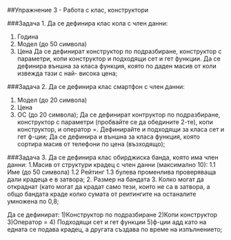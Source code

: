 ##Упражнение 3 - Работа с клас, конструктори
 
###Задача 1. Да се дефинира клас кола с член данни:
1. Година
2. Модел (до 50 символа)
3. Цена
Да се дефинират конструктор по подразбиране, конструктор с параметри, копи конструктор
и подходящи сет и гет функции.
Да се дефинира външна за класа функция, която по даден масив от коли извежда тази с най- висока цена;
 
 
###Задача 2. Да се дефинира клас смартфон с член данни: 
1. Модел (до 20 символа)
2. Цена
3. ОС (до 20 символа);
Да се дефинират контруктор по подразбиране, конструктор с параметри (пробвайте се да обедините 2-те),
копи конструктор, и оператор =. Дефинирайте и подходящи за класа сет и гет ф-ции;
Да се дефинира и външна за класа функция, която сортира масив от телефони по цена (възходящо);
 
 
###Задача 3. Да се дефинира клас обирджиска банда, която има член данни:
1.Масив от структури крадец с член данни (максимално 10):
    1.1 Име (до 50 символа)
    1.2 Рейтинг
    1.3 булева променлива проверяваща дали крадеца е в затвора;
2. Размер на бандата
3. Колко могат да откраднат (като могат да крадат само тези, които не са в затвора,
 а общо бандата краде колко сумата от реитингите на останалите умножена по 0,8;
 
Да се дефинират:
1)Конструктор по подразбиране
2)Копи конструктор
3)Оператор =
4) Подходящи сет и гет функции
5)ф-ции адд като на едната се подава крадец,
а другата създава по време на изпълнението;
